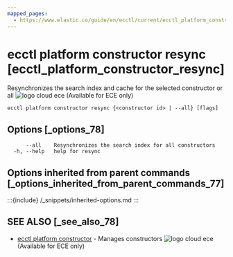 ```yaml
---
mapped_pages:
  - https://www.elastic.co/guide/en/ecctl/current/ecctl_platform_constructor_resync.html
---
```


# ecctl platform constructor resync [ecctl_platform_constructor_resync]

Resynchronizes the search index and cache for the selected constructor or all ![logo cloud ece](https://doc-icons.s3.us-east-2.amazonaws.com/logo_cloud_ece.svg "Supported on {{ece}}") (Available for ECE only)

```
ecctl platform constructor resync {<constructor id> | --all} [flags]
```


## Options [_options_78]

```
      --all    Resynchronizes the search index for all constructors
  -h, --help   help for resync
```


## Options inherited from parent commands [_options_inherited_from_parent_commands_77]

:::{include} /_snippets/inherited-options.md
:::


## SEE ALSO [_see_also_78]

* [ecctl platform constructor](/reference/ecctl_platform_constructor.md)	 - Manages constructors ![logo cloud ece](https://doc-icons.s3.us-east-2.amazonaws.com/logo_cloud_ece.svg "Supported on {{ece}}") (Available for ECE only)

